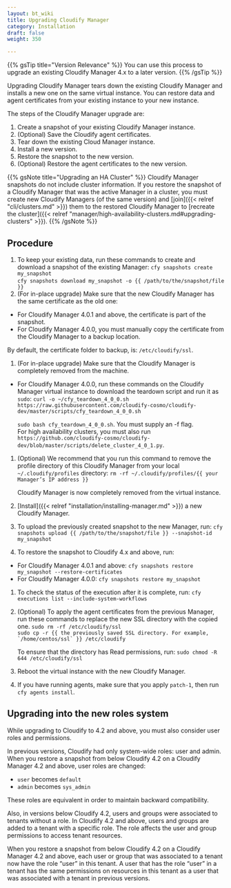 ```yaml
---
layout: bt_wiki
title: Upgrading Cloudify Manager
category: Installation
draft: false
weight: 350

---
```


{{% gsTip title="Version Relevance" %}}
You can use this process to upgrade an existing Cloudify Manager 4.x to a later version.
{{% /gsTip %}}

Upgrading Cloudify Manager tears down the existing Cloudify Manager and installs a new one on the same virtual instance. You can restore data and agent certificates from your existing instance to your new instance. 

The steps of the Cloudify Manager upgrade are:

1. Create a snapshot of your existing Cloudify Manager instance.
2. (Optional) Save the Cloudify agent certificates.
3. Tear down the existing Cloud Manager instance.
4. Install a new version.
5. Restore the snapshot to the new version.
6. (Optional) Restore the agent certificates to the new version.

{{% gsNote title="Upgrading an HA Cluster" %}}
Cloudify Manager snapshots do not include cluster information. If you restore the snapshot of a Cloudify Manager that was the active Manager in a cluster, you must create new Cloudify Managers (of the same version) and [join]({{< relref "cli/clusters.md" >}}) them to the restored Cloudify Manager to [recreate the cluster]({{< relref "manager/high-availability-clusters.md#upgrading-clusters" >}}).
{{% /gsNote %}}

## Procedure

1. To keep your existing data, run these commands to create and download a snapshot of the existing Manager:
      ```cfy snapshots create my_snapshot```<br>
      ```cfy snapshots download my_snapshot -o {{ /path/to/the/snapshot/file }}```
1. (For in-place upgrade) Make sure that the new Cloudify Manager has the same certificate as the old one:

  * For Cloudify Manager 4.0.1 and above, the certificate is part of the snapshot.
  * For Cloudify Manager 4.0.0, you must manually copy the certificate from the Cloudify Manager to a backup location. 

  By default, the certificate folder to backup, is: `/etc/cloudify/ssl`.

1. (For in-place upgrade) Make sure that the Cloudify Manager is completely removed from the machine.

  * For Cloudify Manager 4.0.0, run these commands on the Cloudify Manager virtual instance to download the teardown script and run it as `sudo`:
      ```curl -o ~/cfy_teardown_4_0_0.sh https://raw.githubusercontent.com/cloudify-cosmo/cloudify-dev/master/scripts/cfy_teardown_4_0_0.sh```<br>

      ```sudo bash cfy_teardown_4_0_0.sh```. You must supply an -f flag.<br>
      For high availability clusters, you must also run ```https://github.com/cloudify-cosmo/cloudify-dev/blob/master/scripts/delete_cluster_4_0_1.py```.

1. (Optional) We recommend that you run this command to remove the profile directory of this Cloudify Manager from your local `~/.cloudify/profiles` directory:
   ```rm -rf ~/.cloudify/profiles/{{ your Manager’s IP address }}```

    Cloudify Manager is now completely removed from the virtual instance.

1. [Install]({{< relref "installation/installing-manager.md" >}}) a new Cloudify Manager.

1. To upload the previously created snapshot to the new Manager, run:
   ```cfy snapshots upload {{ /path/to/the/snapshot/file }} --snapshot-id my_snapshot```<br>

1. To restore the snapshot to Cloudify 4.x and above, run: <br>

  * For Cloudify Manager 4.0.1 and above: ```cfy snapshots restore my_snapshot --restore-certificates```
  * For Cloudify Manager 4.0.0: ```cfy snapshots restore my_snapshot```

1. To check the status of the execution after it is complete, run:
   ```cfy executions list --include-system-workflows```

1. (Optional) To apply the agent certificates from the previous Manager, run these commands to replace the new SSL directory with the copied one.
      ```sudo rm -rf /etc/cloudify/ssl```<br>
      ```sudo cp -r {{ the previously saved SSL directory. For example, `/home/centos/ssl` }} /etc/cloudify```

      To ensure that the directory has Read permissions, run:
      ```sudo chmod -R 644 /etc/cloudify/ssl```

1. Reboot the virtual instance with the new Cloudify Manager.

1. If you have running agents, make sure that you apply `patch-1`, then run `cfy agents install`.


## Upgrading into the new roles system

While upgrading to Cloudify to 4.2 and above, you must also consider user roles and permissions.

In previous versions, Cloudify had only system-wide roles: user and admin. When you restore a snapshot from below Cloudify 4.2 on a Cloudify Manager 4.2 and above, user roles are changed:

- `user` becomes `default`
- `admin` becomes `sys_admin`

These roles are equivalent in order to maintain backward compatibility.

Also, in versions below Cloudify 4.2, users and groups were associated to tenants without a role. In Cloudify 4.2 and above, users and groups are added to a tenant with a specific role. The role affects the user and group permissions to access tenant resources.

When you restore a snapshot from below Cloudify 4.2 on a Cloudify Manager 4.2 and above, each user or group that was associated to a tenant now have the role “user” in this tenant. A user that has the role “user” in a tenant has the same permissions on resources in this tenant as a user that was associated with a tenant in previous versions.
